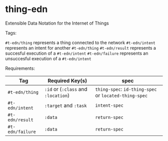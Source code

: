 # thing-edn
Extensible Data Notation for the Internet of Things

Tags:

`#t-edn/thing`    represents a thing connected to the network
`#t-edn/intent`   represents an intent for another `#t-edn/thing`
`#t-edn/result`   represents a succesful execution of a `#t-edn/intent`
`#t-edn/failure`  represents an unsuccesful execution of a `#t-edn/intent`

Requirements:

| Tag              | Required Key(s)                           | spec                                            |
|------------------|-------------------------------------------|-------------------------------------------------|
| `#t-edn/thing`   | `:id` or (`:class` and `:location`) | `thing-spec`: `id-thing-spec` or `located-thing-spec` |
| `#t-edn/intent`  | `:target` and `:task`                     | `intent-spec`                                   |
| `#t-edn/result`  | `:data`                                   | `return-spec`                                   |
| `#t-edn/failure` | `:data`                                   | `return-spec`                                   |
